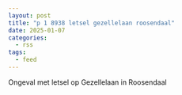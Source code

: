 ```yaml
---
layout: post
title: "p 1 8938 letsel gezellelaan roosendaal"
date: 2025-01-07
categories: 
  - rss
tags: 
  - feed
---
```


Ongeval met letsel op Gezellelaan in Roosendaal
